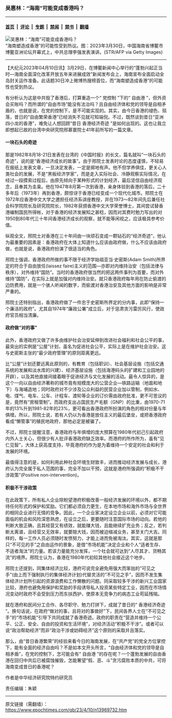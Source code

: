 ### 吴惠林：“海南”可能变成香港吗？

---

#### [首页](../../../..?n13969732) &nbsp;|&nbsp; [评论](../../../../../epoch-comment?n13969732) &nbsp;|&nbsp; [专题](../../../../../epoch-special?n13969732) &nbsp;|&nbsp; [禁闻](../../../../../epoch-news?n13969732) &nbsp;|&nbsp; [禁书](../../../../../books?n13969732) &nbsp;|&nbsp; [翻墙](https://github.com/gfw-breaker/nogfw/blob/master/README.md?n13969732)


<div><img alt="吴惠林：“海南”可能变成香港吗？" class="attachment-djy_600_400 size-djy_600_400 wp-post-image" src="https://i.epochtimes.com/assets/uploads/2023/04/id13969747-GettyImages-1249921324.jpeg"/>
<div class="caption">
 “海南塑造成香港”的可能性受到热议。图：2023年3月30日，中国海南省博鳌市博鳌亚洲论坛开幕式上，中共总理李强发表演讲。(STR/AFP via Getty Images)
</div></div><hr/><div class="post_content" id="artbody" itemprop="articleBody">
 <!-- article content begin -->
 <p>
  【大纪元2023年04月10日讯】3月29日，在博鳌新闻中心举行的“蓬勃兴起正当时—海南全面深化改革开放五年来进展成效”新闻发布会上，海南宣布全面启动全岛封关运作准备。此话题30日冲上微博热搜榜首位，而“海南塑造成香港”的可能性也受到热议。
 </p>
 <p>
  有分析认为这是中共毁了香港后，打算重造一个“
  <ok href="https://www.epochtimes.com/gb/tag/%E5%85%9A%E6%8E%A7%E5%88%B6.html">
   党控制
  </ok>
  ”下的“
  <ok href="https://www.epochtimes.com/gb/tag/%E8%87%AA%E7%94%B1%E6%B8%AF.html">
   自由港
  </ok>
  ”，但外资会买账吗？而所谓的“自由市场”能没有法治吗？且自由经济体和党的领导是自相矛盾的，也就是说，在党的控制下，是不可能实现的。其实，由今日香港的褪色、殒落，昔日的“自由繁荣香港”已经消失不见就可知端倪。不过，既然谈到昔日“亚洲四小龙的香港”，难免让人想回顾“昔日
  <ok href="https://www.epochtimes.com/gb/tag/%E9%A6%99%E6%B8%AF%E7%BB%8F%E6%B5%8E%E5%A5%87%E8%BF%B9.html">
   香港经济奇迹
  </ok>
  ”是如何出现的。这也让我立即想起已故的台湾中央研究院邢慕寰院士41年前所写的一篇文章。
 </p>
 <h4>
  一块石头的奇迹
 </h4>
 <p>
  那是1982年8月18-21日发表在台湾的《中国时报》的长文，篇名就叫“一块石头的奇迹”，说的是“香港经济成长的故事”。由于邢院士发表时论的态度谨慎，不轻易在报纸上发表文章，一旦决定发表，一定是掷地有声。他不但学养俱佳，更关心人类社会的发展，不是“黑板经济学家”，而是走入实际社会、冷静观察实际情况，在经过一段摸索过程后，由原先倾向于某种形式的计划经济，最后坚信自由经济观念，且奉其为圭臬。他在1947年8月第一次到香港，亲身体验到香港的落后，二十多年后（1973年）再到香港，颇惊讶于香港已经变成一个现代化城市。邢院士在1972年应香港中文大学之邀担任经济系讲座教授，并在1973～82年间先后兼任社会科学院院长及研究院院长，1982年获颁香港中文大学荣誉博士，其间尝试替香港编制国民所得帐，对于香港的经济发展知之甚稔，因而对其费时勉力写出的对1950到80年代三十年间香港经济成长的观察，就不能等闲视之，应该极具参考价值。
 </p>
 <p>
  纵观全文，邢院士对香港在三十年间由一块顽石变成一颗钻石的“经济奇迹”，他认为最重要的因素是：香港政府在大体上知道什么应该由政府做，什么不应该由政府做，也就是说，香港政府扮演了很适当的角色。
 </p>
 <p>
  邢院士强调，香港政府所做的事不限于经济学始祖亚当·史密斯(Adam Smith)所界定的符合于自由放任(laissez faire)主义的范围—亦即对内维持治安（包括法律与秩序），对外维持“国防”。当时的香港政府很当然的把这两件事列为首要，而对外维持“国防”，在实际上就是加强对内维持治安。就只香港政府每年用在防止偷渡的边防费用，就是一个骇人听闻的数字，而偷渡对香港治安及其他方面的影响是非常严重的。
 </p>
 <p>
  邢院士还特别指出，香港政府做了一件忠于史密斯所界定的分内事，此即“保持一个廉洁的政府”。尤其自1974年“廉政公署”成立后，对于惩肃贪污雷厉风行，使政府官员相当清廉。
 </p>
 <h4>
  政府做“对的事”
 </h4>
 <p>
  此外，香港政府又做了许多由维护社会治安延伸到改进社会福利和社会公平的事，最突出的实例是“公屋”计划，虽名为促进社会公平，实际上是在维护社会治安。这与史密斯主张的“最少政府管理”的原则距离更远。
 </p>
 <p>
  比“公屋”计划还要远离此原则的，有教育（包括职训）、社会基层设施（包括交通系统的发展和淡水库的兴建）、经济基层设施（包括海港码头的扩建和工业园地的开辟），以及其他直接间接着眼于促进经济与文化发展的活动。最令人惊异的，是这个一向以自由经济著称的城市竟有规模庞大的公营企业—铁路运输（地面和地下）与海埔造地；同时政府对不少涉及公众利益的民营企业加以管制，例如水、电、煤气、电车、公车、计程车、渡轮等企业的订价需由政府批准，更不可思议的是，竟然有“房租管制”。而政府支出占国民生产毛额（GNP）的比重，由1970-71年的13%升到1981-82年的23%，更可看出香港政府所扮演的角色的相对份量与年俱增。所以，邢院士说，若有人仍以为香港是放任主义的最后堡垒，或把香港政府看成“懒管事”的殖民地政府，那他必定是被骗了。
 </p>
 <p>
  不过，邢院士提醒注意，香港政府与年俱增的庞大预算在1980年代初己引起政府内外人士关心，但很少有人批评香港政府缺乏效率。而港府的所作所为，虽有“见仁见智”，大体上获高度支持，毕竟港府的作为是为着维持一个安定的社会和利于发展的环境。
 </p>
 <p>
  最值得注意的是，如何利用此种社会环境生财致丰，进而推动经济发展与成长，港府认为完全属于私人范围的事，完全不加以干预，这就是港府所强调的“积极不干涉政策”(Positive non-intervention)。
 </p>
 <h4>
  积极不干涉政策
 </h4>
 <p>
  在此政策下，所有私人企业除盼望港府积极改善一般经济发展的环境以外，都不期待任何形式的保护和奖励。它们都必须自力更生，在本地市场和海外市场与全世界的相同企业进行无情的竞争。因此，一个企业家决定设立企业以前，必须对它可能面临的机会和风险深思熟虑，在设立之后，更要随时注意国际市场的动向。若他的判断大致正确，且其经营又有绩效，就能赚大钱，且能继续扩充业务；反之，若判断太离谱，且经营又无效率，就要赔大钱，因而被迫缩减业务，甚至关门大吉。同样的，每一工作人员必须随时发愤努力，才能上进而免被淘汰。其实，这就是那只“不可见的手”之自由运作的景象，是借“市场机能”决定企业和个人“适者生存、不适者淘汰”的力量。若该力量能充分发挥，一个社会就可达到“人尽其才、货畅其流”的境界。邢院士认为，香港在1980年代初较其他社会接近这个地步。
 </p>
 <p>
  邢院士还提到，同集体经济比较，港府可说完全避免用强大而笨拙的“可见之手”(由上而下强制执行的集体经济计划)代替灵活的“不可见之手”，因而不发生集体经济计划所引起的资源浪费和工作懒散的问题。同采取较多干涉的新兴工业国家比较，港府也避免用保护和奖励的手段诱导私人投资某些特定工业，因而在市场情况变动时政府不会受到压力而东扶西护，使原本无竞争力的病态工业苟延残喘。
 </p>
 <p>
  就在港府和民间分工合作、各尽职守、勉力打拼下，成就了昔日的“
  <ok href="https://www.epochtimes.com/gb/tag/%E9%A6%99%E6%B8%AF%E7%BB%8F%E6%B5%8E%E5%A5%87%E8%BF%B9.html">
   香港经济奇迹
  </ok>
  ”。换句话说，在政府“做对的事，且将对的事做好”下，民间各界人士在“不可见之手”的“市场机能”引导下共同成就了香港奇迹。政府的职责在“营造并维持一个公平、公正、安全、自由的投资和生活环境”，对经济活动“积极不干涉”。或者可以说“政治帮助经济”而非“政治干涉或妨碍经济”这个原则的采取并且落实。
 </p>
 <p>
  那么，由“昔日香港繁荣”的经验来看今日的海南发展，在“共产党”的党全方位掌控下，能有全面的经济自由吗？不是如本文开头所言，“自由经济体和党的领导是自相矛盾”，在党的控制下，怎可能会有“
  <ok href="https://www.epochtimes.com/gb/tag/%E8%87%AA%E7%94%B1%E6%B8%AF.html">
   自由港
  </ok>
  ”的存在呢？一个蓬勃发展的自由香港在回归中共后已被腐蚀摧毁，怎能奢望“假、恶、斗”贪污腐败本质的中共，可将海南变成昔日的香港呢？
 </p>
 <p>
  作者是中华经济研究院特约研究员
 </p>
 <p>
  责任编辑：朱颖
 </p>
 <!-- article content end -->
 <div id="below_article_ad">
 </div>
</div>


---

原文链接（需翻墙）：https://www.epochtimes.com/gb/23/4/10/n13969732.htm